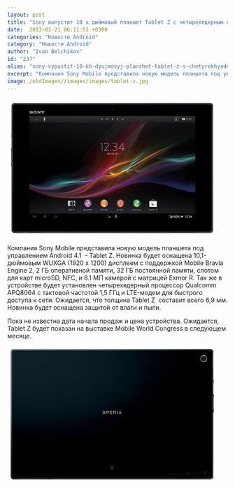 ```yaml
---
layout: post
title: "Sony выпустит 10 х дюймовый планшет Tablet Z с четырехядерным процессором"
date:  2013-01-21 06:11:51 +0300
categories: "Новости Android"
category: "Новости Android"
author: "Ivan Belchikov"
id: "237"
alias: "sony-vypustit-10-kh-dyujmovyj-planshet-tablet-z-s-chetyrekhyadernym-protsessorom"
excerpt: "Компания Sony Mobile представила новую модель планшета под управлением Android 4.1  - Tablet Z. Новинка будет оснащена 10,1-дюймовым WUXGA (1920 x 1200) дисплеем с поддержкой Mobile Bravia Engine 2, 2 ГБ оперативной памяти, 32 ГБ постоянной памяти, слотом для карт microSD, NFC, и 8.1 МП камерой с матрицей Exmor R. Так же в устройстве будет установлен четырехядерный процессор Qualcomm APQ8064 с тактовой частотой 1,5 ГГц и LTE-модем для быстрого доступа к сети. Ожидается, что толщина Tablet Z  составит всего 6,9 мм. Новинка будет оснащена защитой от влаги"
image: /oldImages//images/images/tablet-z.jpg
---
```

<img  src="/oldImages/images/images/tablet-z.jpg" alt="Tablet Z" >

Компания Sony Mobile представила новую модель планшета под управлением Android 4.1  - Tablet Z. Новинка будет оснащена 10,1-дюймовым WUXGA (1920 x 1200) дисплеем с поддержкой Mobile Bravia Engine 2, 2 ГБ оперативной памяти, 32 ГБ постоянной памяти, слотом для карт microSD, NFC, и 8.1 МП камерой с матрицей Exmor R. Так же в устройстве будет установлен четырехядерный процессор Qualcomm APQ8064 с тактовой частотой 1,5 ГГц и LTE-модем для быстрого доступа к сети. Ожидается, что толщина Tablet Z  составит всего 6,9 мм. Новинка будет оснащена защитой от влаги и пыли.
 

Пока не известна дата начала продаж и цена устройства. Ожидается, Tablet Z будет показан на выставке Mobile World Congress в следующем месяце.

<img  src="/oldImages/images/images/2tablet-z.jpg" alt="Таблетка Z" >
